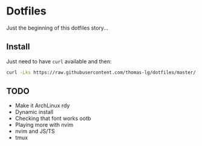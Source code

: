 # Dotfiles
Just the beginning of this dotfiles story...

## Install
Just need to have `curl` available and then:
```bash
curl -Lks https://raw.githubusercontent.com/thomas-lg/dotfiles/master/.scripts/install.sh | /bin/bash
```


## TODO
- Make it ArchLinux rdy
- Dynamic install
- Checking that font works ootb
- Playing more with nvim
- nvim and JS/TS
- tmux

